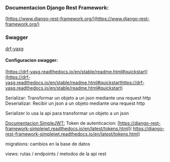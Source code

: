 ### Documentacion Django Rest Framework:

[https://www.django-rest-framework.org/](https://www.django-rest-framework.org/)

### Swagger

[drf-yasg](https://drf-yasg.readthedocs.io/en/stable/)

#### Configuracion swagger:

[https://drf-yasg.readthedocs.io/en/stable/readme.html#quickstart](https://drf-yasg.readthedocs.io/en/stable/readme.html#quickstarthttps://drf-yasg.readthedocs.io/en/stable/readme.html#quickstart)



Serializar:
Transformar un objeto a un json mediante una request http
Deserializar:
Recibir un json a un objeto mediante una request http

Serializer
lo usa la api para transformar un objeto a un json



[Documentacion SimpleJWT:](
https://django-rest-framework-simplejwt.readthedocs.io/en/latest/)
Token de autenticacion:
[https://django-rest-framework-simplejwt.readthedocs.io/en/latest/tokens.html](
https://django-rest-framework-simplejwt.readthedocs.io/en/latest/tokens.html)




migrations:
cambios en la base de datos

views:
rutas / endpoints / metodos de la api rest 



